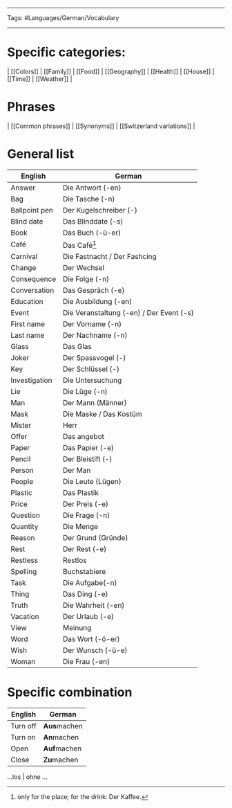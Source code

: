 ___
Tags: #Languages/German/Vocabulary 
___
# Specific categories:
| [[Colors]] | [[Family]] | [[Food]] | [[Geography]] | [[Health]] | [[House]] | [[Time]] | [[Weather]] | 

# Phrases
| [[Common phrases]] | [[Synonyms]] | [[Switzerland variations]]  |

# General list
English | German
------------ | ------------
Answer | Die Antwort (-en)
Bag | Die Tasche (-n)
Ballpoint pen | Der Kugelschreiber (-)
Blind date | Das Blinddate (-s)
Book | Das Buch (-ü-er)
Café | Das Café[^1]
Carnival | Die Fastnacht / Der Fashcing
Change | Der Wechsel
Consequence | Die Folge (-n)
Conversation | Das Gespräch (-e)
Education | Die Ausbildung (-en)
Event | Die Veranstaltung (-en) / Der Event (-s)
First name | Der Vorname (-n)
Last name | Der Nachname (-n)
Glass | Das Glas
Joker | Der Spassvogel (-)
Key | Der Schlüssel (-)
Investigation | Die Untersuchung
Lie | Die Lüge (-n)
Man | Der Mann (Männer)
Mask | Die Maske / Das Kostüm
Mister | Herr
Offer | Das angebot
Paper | Das Papier (-e)
Pencil | Der Bleistift (-)
Person | Der Man
People | Die Leute (Lügen)
Plastic | Das Plastik
Price | Der Preis (-e)
Question | Die Frage (-n)
Quantity | Die Menge
Reason | Der Grund (Gründe)
Rest | Der Rest (-e)
Restless | Restlos
Spelling | Buchstabiere
Task | Die Aufgabe(-n)
Thing | Das Ding (-e)
Truth | Die Wahrheit (-en)
Vacation | Der Urlaub (-e)
View | Meinung
Word | Das Wort (-ö-er)
Wish | Der Wunsch (-ü-e) 
Woman | Die Frau (-en)


# Specific combination
English | German
------------ | ------------
Turn off | **Aus**machen
Turn on | **An**machen
Open | **Auf**machen
Close | **Zu**machen

...los | ohne ...

[^1]: only for the place; for the drink: Der Kaffee.